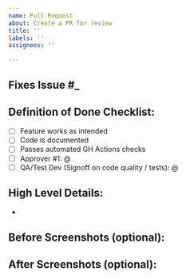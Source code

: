 ```yaml
---
name: Pull Request
about: Create a PR for review
title: ''
labels: ''
assignees: ''

---
```

## Fixes Issue #_

## Definition of Done Checklist:
- [ ] Feature works as intended
- [ ] Code is documented
- [ ] Passes automated GH Actions checks
- [ ] Approver #1: @
- [ ] QA/Test Dev (Signoff on code quality / tests): @

## High Level Details:
-

## Before Screenshots (optional):

## After Screenshots (optional):
